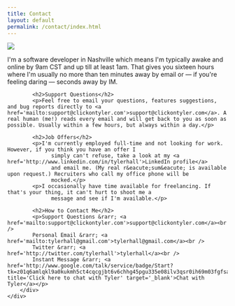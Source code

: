 ```yaml
---
title: Contact
layout: default
permalink: /contact/index.html
---
```

<div class='contact' id='bd'> 
	<div class='yui-gd band1'> 
		<div class='yui-u first'> 
			<img src='http://cdn.clickontyler.com/images/hats.jpg' /> 
		</div> 
		<div class='yui-u'> 
			<p>I'm a software developer in Nashville which means I'm typically awake and online by 9am CST and up till at least 1am.
		          That gives you sixteen hours where I'm usually no more than ten minutes away by email or &mdash; if you're feeling daring &mdash;
		          seconds away by IM.</p> 
 
			<h2>Support Questions</h2> 
			<p>Feel free to email your questions, features suggestions, and bug reports directly to <a href='mailto:support@clickontyler.com'>support@clickontyler.com</a>. A real human (me!) reads every email and will get back to you as soon as possible. Usually within a few hours, but always within a day.</p> 
 
			<h2>Job Offers</h2> 
			<p>I'm currently employed full-time and not looking for work. However, if you think you have an offer I
		          simply can't refuse, take a look at my <a href='http://www.linkedin.com/in/tylerhall'>LinkedIn profile</a> 
		          and email me. (My real r&eacute;sum&eacute; is available upon request.) Recruiters who call my office phone will be
		          mocked.</p>		
			<p>I occasionally have time available for freelancing. If that's your thing, it can't hurt to shoot me a
		          message and see if I'm available.</p> 
 
			<h2>How to Contact Me</h2> 
			<p>Support Questions &rarr; <a href='mailto:support@clickontyler.com'>support@clickontyler.com</a><br /> 
			Personal Email &rarr; <a href='mailto:tylerhall@gmail.com'>tylerhall@gmail.com</a><br /> 
			Twitter &rarr; <a href='http://twitter.com/tylerhall'>tylerhall</a><br /> 
			Instant Message &rarr; <a href='http://www.google.com/talk/service/badge/Start?tk=z01q6amlqkl9a0kukmh5ct4cqcgjbt6v6chhg45pgu335e08ilv3qsr0ih69m03fgfsaeegaj0d8pf5lcnq7ga3sa2k3ci9kcfl691spvfn1m3ll85mlh822tb6o2pkon5gj8k6q4cgah3t9ithca85c1c9nfaio5lo4pk1uv' title='Click here to chat with Tyler' target='_blank'>Chat with Tyler</a></p> 
		</div> 
	</div> 
</div>